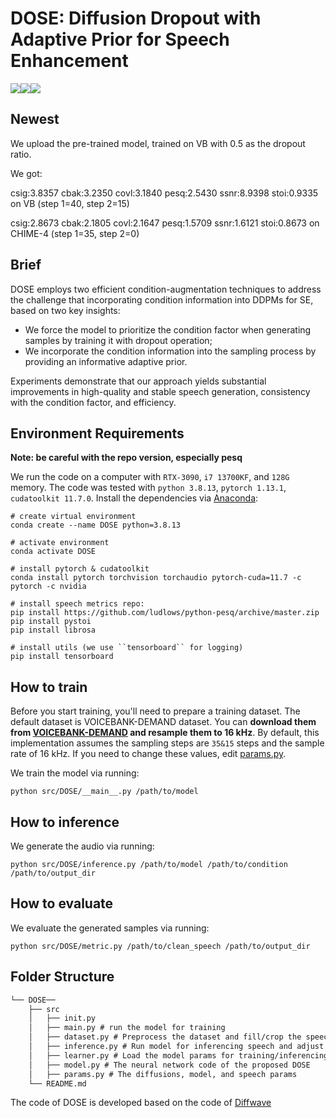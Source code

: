 # DOSE: Diffusion Dropout with Adaptive Prior for Speech Enhancement
![](https://img.shields.io/badge/python-3.8.13-green)![](https://img.shields.io/badge/pytorch-1.13.1-green)![](https://img.shields.io/badge/cudatoolkit-11.7.0-green)

## Newest
We upload the pre-trained model, trained on VB with 0.5 as the dropout ratio.

We got:

csig:3.8357 cbak:3.2350 covl:3.1840 pesq:2.5430 ssnr:8.9398 stoi:0.9335 on VB (step 1=40, step 2=15)

csig:2.8673 cbak:2.1805 covl:2.1647 pesq:1.5709 ssnr:1.6121 stoi:0.8673 on CHIME-4 (step 1=35, step 2=0)

## Brief
 DOSE employs two efficient condition-augmentation techniques to address the challenge that incorporating condition information into DDPMs for SE, based on two key insights: 
 *  We force the model to prioritize the condition factor when generating samples by training it with dropout operation;
 *  We incorporate the condition information into the sampling process by providing an informative adaptive prior.

Experiments demonstrate that our approach yields substantial improvements in high-quality and stable speech generation, consistency with the condition factor, and efficiency.

## Environment Requirements
**Note: be careful with the repo version, especially pesq**

 We run the code on a computer with `RTX-3090`, `i7 13700KF`, and `128G` memory. The code was tested with `python 3.8.13`, `pytorch 1.13.1`, `cudatoolkit 11.7.0`. Install the dependencies via [Anaconda](https://www.anaconda.com/):

```
# create virtual environment
conda create --name DOSE python=3.8.13

# activate environment
conda activate DOSE

# install pytorch & cudatoolkit
conda install pytorch torchvision torchaudio pytorch-cuda=11.7 -c pytorch -c nvidia

# install speech metrics repo:
pip install https://github.com/ludlows/python-pesq/archive/master.zip
pip install pystoi
pip install librosa

# install utils (we use ``tensorboard`` for logging)
pip install tensorboard
```

## How to train
Before you start training, you'll need to prepare a training dataset. The default dataset is VOICEBANK-DEMAND dataset. You can **download them from [VOICEBANK-DEMAND](https://doi.org/10.7488/ds/2117) and resample them to 16 kHz**. By default, this implementation assumes the sampling steps are `35&15` steps and the sample rate of 16 kHz. If you need to change these values, edit [params.py](https://github.com/ICDM-UESTC/DOSE/blob/main/src/DOSE/params.py).

We train the model via running:

```
python src/DOSE/__main__.py /path/to/model
```
## How to inference
We generate the audio via running:
```
python src/DOSE/inference.py /path/to/model /path/to/condition /path/to/output_dir
```

## How to evaluate
We evaluate the generated samples via running:

```
python src/DOSE/metric.py /path/to/clean_speech /path/to/output_dir
```

## Folder Structure

```tex
└── DOSE──
	├── src
	│	├── init.py 
	│	├── main.py # run the model for training
	│	├── dataset.py # Preprocess the dataset and fill/crop the speech for the model running
	│	├── inference.py # Run model for inferencing speech and adjust inference-steps
	│	├── learner.py # Load the model params for training/inferencing and saving checkpoints
	│	├── model.py # The neural network code of the proposed DOSE
	│	├── params.py # The diffusions, model, and speech params
	└── README.md
```

The code of DOSE is developed based on the code of [Diffwave](https://github.com/lmnt-com/diffwave) 

